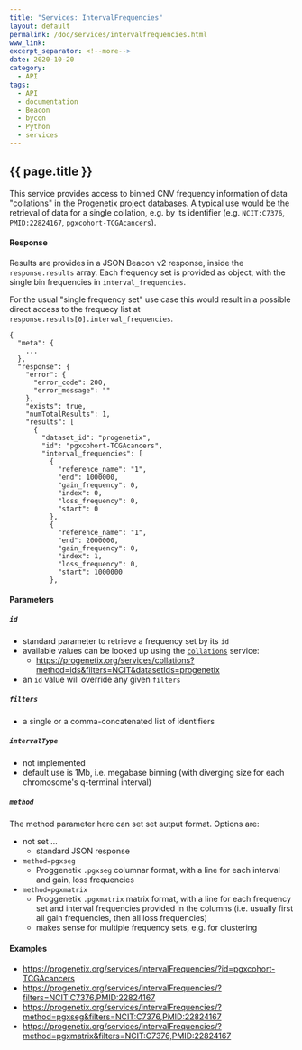 ```yaml
---
title: "Services: IntervalFrequencies"
layout: default
permalink: /doc/services/intervalfrequencies.html
www_link:
excerpt_separator: <!--more-->
date: 2020-10-20
category:
  - API
tags:
  - API
  - documentation
  - Beacon
  - bycon
  - Python
  - services
---
```


## {{ page.title }}

This service provides access to binned CNV frequency information of data
"collations" in the Progenetix project databases. A typical use would be the
retrieval of data for a single collation, e.g. by its identifier (e.g.
`NCIT:C7376`, `PMID:22824167`, `pgxcohort-TCGAcancers`).

<!--more-->

#### Response

Results are provides in a JSON Beacon v2 response, inside the `response.results`
array. Each frequency set is provided as object, with the single bin frequencies
in `interval_frequencies`.

For the usual "single frequency set" use case this would result in a possible
direct access to the frequecy list at `response.results[0].interval_frequencies`.

```
{
  "meta": {
    ...
  },
  "response": {
    "error": {
      "error_code": 200,
      "error_message": ""
    },
    "exists": true,
    "numTotalResults": 1,
    "results": [
      {
        "dataset_id": "progenetix",
        "id": "pgxcohort-TCGAcancers",
        "interval_frequencies": [
          {
            "reference_name": "1",
            "end": 1000000,
            "gain_frequency": 0,
            "index": 0,
            "loss_frequency": 0,
            "start": 0
          },
          {
            "reference_name": "1",
            "end": 2000000,
            "gain_frequency": 0,
            "index": 1,
            "loss_frequency": 0,
            "start": 1000000
          },
```

#### Parameters

##### `id`

* standard parameter to retrieve a frequency set by its `id`
* available values can be looked up using the [`collations`](collations.md)
service:
  - <https://progenetix.org/services/collations?method=ids&filters=NCIT&datasetIds=progenetix>
* an `id` value will override any given `filters`

##### `filters`

* a single or a comma-concatenated list of identifiers

##### `intervalType`

* not implemented
* default use is 1Mb, i.e. megabase binning (with diverging size for each
chromosome's q-terminal interval)

##### `method`

The method parameter here can set set autput format. Options are:

* not set ...
  - standard JSON response
* `method=pgxseg`
  - Proggenetix `.pgxseg` columnar format, with a line for each interval and gain, loss frequencies
* `method=pgxmatrix`
  - Proggenetix `.pgxmatrix` matrix format, with a line for each frequency set and interval frequencies provided in the columns (i.e. usually first all gain frequencies, then all loss frequencies)
  - makes sense for multiple frequency sets, e.g. for clustering

#### Examples

* <https://progenetix.org/services/intervalFrequencies/?id=pgxcohort-TCGAcancers>
* <https://progenetix.org/services/intervalFrequencies/?filters=NCIT:C7376,PMID:22824167>
* <https://progenetix.org/services/intervalFrequencies/?method=pgxseg&filters=NCIT:C7376,PMID:22824167>
* <https://progenetix.org/services/intervalFrequencies/?method=pgxmatrix&filters=NCIT:C7376,PMID:22824167>
